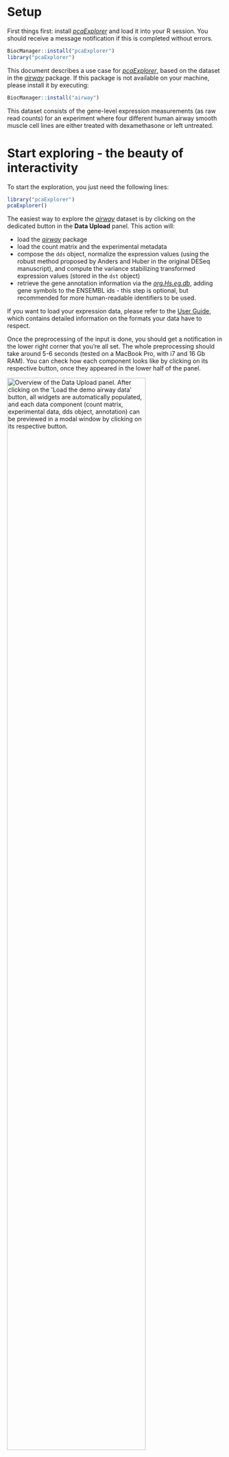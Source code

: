 Setup
=====

First things first: install
*[pcaExplorer](https://bioconductor.org/packages/3.9/pcaExplorer)* and
load it into your R session. You should receive a message notification
if this is completed without errors.

``` r
BiocManager::install("pcaExplorer")
library("pcaExplorer")
```

This document describes a use case for
*[pcaExplorer](https://bioconductor.org/packages/3.9/pcaExplorer)*,
based on the dataset in the
*[airway](https://bioconductor.org/packages/3.9/airway)* package. If
this package is not available on your machine, please install it by
executing:

``` r
BiocManager::install("airway")
```

This dataset consists of the gene-level expression measurements (as raw
read counts) for an experiment where four different human airway smooth
muscle cell lines are either treated with dexamethasone or left
untreated.

Start exploring - the beauty of interactivity
=============================================

To start the exploration, you just need the following lines:

``` r
library("pcaExplorer")
pcaExplorer()
```

The easiest way to explore the
*[airway](https://bioconductor.org/packages/3.9/airway)* dataset is by
clicking on the dedicated button in the **Data Upload** panel. This
action will:

-   load the *[airway](https://bioconductor.org/packages/3.9/airway)*
    package
-   load the count matrix and the experimental metadata
-   compose the `dds` object, normalize the expression values (using the
    robust method proposed by Anders and Huber in the original DESeq
    manuscript), and compute the variance stabilizing transformed
    expression values (stored in the `dst` object)
-   retrieve the gene annotation information via the
    *[org.Hs.eg.db](https://bioconductor.org/packages/3.9/org.Hs.eg.db)*,
    adding gene symbols to the ENSEMBL ids - this step is optional, but
    recommended for more human-readable identifiers to be used.

If you want to load your expression data, please refer to the [User
Guide](https://bioconductor.org/packages/3.9/pcaExplorer/vignettes/pcaExplorer.html),
which contains detailed information on the formats your data have to
respect.

Once the preprocessing of the input is done, you should get a
notification in the lower right corner that you’re all set. The whole
preprocessing should take around 5-6 seconds (tested on a MacBook Pro,
with i7 and 16 Gb RAM). You can check how each component looks like by
clicking on its respective button, once they appeared in the lower half
of the panel.

<img src="https://github.com/federicomarini/pcaExplorer/raw/master/vignettes/unr_00_demo_loaded.png" alt="Overview of the Data Upload panel. After clicking on the 'Load the demo airway data' button, all widgets are automatically populated, and each data component (count matrix, experimental data, dds object, annotation) can be previewed in a modal window by clicking on its respective button." width="80%" />
<p class="caption">
Overview of the Data Upload panel. After clicking on the ‘Load the demo
airway data’ button, all widgets are automatically populated, and each
data component (count matrix, experimental data, dds object, annotation)
can be previewed in a modal window by clicking on its respective button.
</p>

You can proceed to explore the expression values of your dataset in the
**Counts Table** tab. You can change the data type you are displaying
between raw counts, normalized, or transformed, and plot their values in
a scatterplot matrix to explore their sample-to-sample correlations. To
try this, select for example “Normalized counts”, change the correlation
coefficient to “spearman”, and click on the `Run` action button. The
correlation values will also be displayed as a heatmap.

<img src="https://github.com/federicomarini/pcaExplorer/raw/master/vignettes/unr_01_splom.png" alt="Screenshot of the sample to sample scatter plot matrix. The user can select the correlation method to use, the option to plot values on log2 scales, and the possibility to use a subset of genes (to obtain a quicker overview if many samples are provided)." width="80%" />
<p class="caption">
Screenshot of the sample to sample scatter plot matrix. The user can
select the correlation method to use, the option to plot values on log2
scales, and the possibility to use a subset of genes (to obtain a
quicker overview if many samples are provided).
</p>

Additional features, both for samples and for features, are displayed in
the **Data overview** panel. A closer look at the metadata of the
`airway` set highlights how each combination of cell type (`cell`) and
dexamethasone treatment (`dex`) is represented by a single sequencing
experiment. The 8 samples in the demo dataset are themselves a subsample
of the [full GEO
record](https://www.ncbi.nlm.nih.gov/geo/query/acc.cgi?acc=GSE52778),
namely the ones non treated with albuterol (`alb` column).

The relationship among samples can be seen in the sample-to-sample
heatmap. For example, by selecting the Manhattan distance metric, it is
evident how the samples cluster by dex treatment, yet they show a
dendrogram structure that recalls the 4 different cell types used. The
total sum of counts per sample is displayed as a bar plot.

<img src="https://github.com/federicomarini/pcaExplorer/raw/master/vignettes/unr_02_sts_heatmap.png" alt="Screenshot of the sample to sample heatmap. Selected is the Manhattan distance, but Euclidean and correlation-based distance are also provided as options. In this case, the user has also selected the dex and cell factors in the 'Group/color by' widget in the sidebar menu, and these covariates decorate the heatmap to facilitate identification of patterns." width="80%" />
<p class="caption">
Screenshot of the sample to sample heatmap. Selected is the Manhattan
distance, but Euclidean and correlation-based distance are also provided
as options. In this case, the user has also selected the dex and cell
factors in the ‘Group/color by’ widget in the sidebar menu, and these
covariates decorate the heatmap to facilitate identification of
patterns.
</p>

Patterns can become clearer after selecting, in the **App settings** on
the left, an experimental factor to group and color by: try selecting
`dex`, for example. If more than one covariate is selected, the
interaction between these will be taken as a grouping factor. To remove
one, simply click on it to highlight and press the del or backspace key
to delete it. Try doing so by also clicking on `cell`, and then removing
`dex` afterwards.

Basic summary information is also displayed for the genes. In the count
matrix provided, one can check how many genes were detected, by
selecting a “Threshold on the row sums of the counts” or on the row
means of the normalized counts (more stringent). For example, selecting
5 in both cases, only 24345 genes have a total number of counts, summed
by row, and 17745 genes have more than 5 counts (normalized) on average.

<img src="https://github.com/federicomarini/pcaExplorer/raw/master/vignettes/unr_03_summary_counts.png" alt="Screenshot of the Basic Summary of the counts in the Data Overview panel. General information are provided, together with an overview on detected genes according to different filtering criteria." width="80%" />
<p class="caption">
Screenshot of the Basic Summary of the counts in the Data Overview
panel. General information are provided, together with an overview on
detected genes according to different filtering criteria.
</p>

The **Samples View** and the **Genes View** are the tabs where most
results coming from Principal Component Analysis, either performed on
the samples or on the genes, can be explored in depth. Assuming you
selected `cell` in the “Group/color by” option on the left, the Samples
PCA plot should clearly display how the cell type explain a considerable
portion of the variability in the dataset (corresponding to the second
PC). To check that `dex` treatment is the main source of variability,
select that instead of `cell`.

<img src="https://github.com/federicomarini/pcaExplorer/raw/master/vignettes/unr_04a_samplespca.png" alt="The Samples View panel. Displayed are a PCA plot (left) and the corresponding scree plot (right), with the samples colored and labeled by cell type - separating on the second principal component." width="80%" />
<p class="caption">
The Samples View panel. Displayed are a PCA plot (left) and the
corresponding scree plot (right), with the samples colored and labeled
by cell type - separating on the second principal component.
</p>

The scree plot on the right shows how many components should be retained
for a satisfactory reduced dimension view of the original set, with
their eigenvalues from largest to smallest. To explore the PCs other
than the first and the second one, you can just select them in the
x-axis PC and y-axis PC widgets in the left sidebar.

<img src="https://github.com/federicomarini/pcaExplorer/raw/master/vignettes/unr_04b_samples_dex.png" alt="PCA plot for the samples, colored by dexamethasone treatment. The dex factor is the main driver of the variability in the data, and samples separate nicely on the first principal component." width="80%" />
<p class="caption">
PCA plot for the samples, colored by dexamethasone treatment. The dex
factor is the main driver of the variability in the data, and samples
separate nicely on the first principal component.
</p>

If you brush (left-click and hold) on the PCA plot, you can display a
zoomed version of it in the frame below. If you suspect some samples
might be outliers (this is not the case in the `airway` set, still), you
can select them in the dedicated plot, and give a first check on how the
remainder of the samples would look like. On the right side, you can
quickly check which genes show the top and bottom loadings, split by
principal component. First, change the value in the input widget to 20;
then, select one of each list and try to check them in the **Gene
Finder** tab; try for example with *DUSP1*, *PER1*, and *DDX3Y*.

<img src="https://github.com/federicomarini/pcaExplorer/raw/master/vignettes/unr_05_loadings.png" alt="Genes with highest loadings on the first and second principal components. The user can select how many top and bottom genes will be displayed, and the gene names are printed below each gene's contribution on each PC." width="80%" />
<p class="caption">
Genes with highest loadings on the first and second principal
components. The user can select how many top and bottom genes will be
displayed, and the gene names are printed below each gene’s contribution
on each PC.
</p>

While *DUSP1* and *PER1* clearly show a change in expression upon
dexamethasone treatment (and indeed where reported among the well known
glucocorticoid-responsive genes in the original publication of Himes et
al., 2014), *DDX3Y* displays variability at the cell type level (select
`cell` in the Group/color by widget): this gene is almost undetected in
N061011 cells, and this high variance is what determines its high
loading on the second principal component.

<img src="https://github.com/federicomarini/pcaExplorer/raw/master/vignettes/unr_06a_genefinder_dusp1.png" alt="Plot of the gene expression levels of DUSP1. Points are split according to dex treatment, and both graphics and table are displayed." width="80%" />
<p class="caption">
Plot of the gene expression levels of DUSP1. Points are split according
to dex treatment, and both graphics and table are displayed.
</p>

<img src="https://github.com/federicomarini/pcaExplorer/raw/master/vignettes/unr_06b_genefinder_per1.png" alt="Plot of the gene expression levels of PER1. Points are split according to dex treatment." width="80%" />
<p class="caption">
Plot of the gene expression levels of PER1. Points are split according
to dex treatment.
</p>

<img src="https://github.com/federicomarini/pcaExplorer/raw/master/vignettes/unr_06c_genefinder_ddx3y.png" alt="Plot of the gene expression levels of DDX3Y. Points are split according to cell type, as this gene was highly variable across this experimental factor - indeed, in one cell type it is barely detected." width="80%" />
<p class="caption">
Plot of the gene expression levels of DDX3Y. Points are split according
to cell type, as this gene was highly variable across this experimental
factor - indeed, in one cell type it is barely detected.
</p>

You can see the single expression values in a table as well, and this
information can be downloaded with a simple click.

Back to the **Samples View**, you can experiment with the number of top
variable genes to see how the results of PCA are in this case robust to
a wide range of this value - this might not be the case with other
datasets, and the simplicity of interacting with these parameters makes
it easy to iterate in the exploration steps.

Proceeding to the **Genes View**, you can see the dual of the Samples
PCA: now the samples are displayed as arrows in the genes biplot, which
can show which genes display a similar behaviour. You can capture this
with a simple brushing action on the plot, and notice how their profiles
throughout all samples are shown in the Profile explorer below;
moreover, a static and an interactive heatmap, together with a table
containing the underlying data, are generated in the rows below.

<img src="https://github.com/federicomarini/pcaExplorer/raw/master/vignettes/unr_07_genespca.png" alt="The Genes View panel. Upper panel: the genes biplot, and its zoomed plot, with gene names displayed. Lower panel: the profile explorer of the selected subset of genes (corresponding to the zoomed window), and the boxplot for the gene selected by clicking close to a location in the zoomed window." width="80%" />
<p class="caption">
The Genes View panel. Upper panel: the genes biplot, and its zoomed
plot, with gene names displayed. Lower panel: the profile explorer of
the selected subset of genes (corresponding to the zoomed window), and
the boxplot for the gene selected by clicking close to a location in the
zoomed window.
</p>

Since we compute the gene annotation table as well, it’s nice to read
the gene symbols in the zoomed window (instead of the ENSEMBL ids). By
clicking close enough to any of these genes, the expression values are
plotted, in a similar fashion as in the **Gene Finder**.

The tab **PCA2GO** helps you understanding which are the biological
common themes (default: the Gene Ontology Biological Process terms) in
the genes showing up in the top and in the bottom loadings for each
principal component. Since we launched the `pcaExplorer` app without
additional parameters, this information is not available, but can be
computed live (this might take a while).

<img src="https://github.com/federicomarini/pcaExplorer/raw/master/vignettes/unr_08_pca2go_topgo.png" alt="The PCA2GO panel. Four tables (2 per dimension, here only 3 are displayed) decorate the PCA plot in the middle, and display the top enriched functional categories in each subset of gene with high loadings." width="80%" />
<p class="caption">
The PCA2GO panel. Four tables (2 per dimension, here only 3 are
displayed) decorate the PCA plot in the middle, and display the top
enriched functional categories in each subset of gene with high
loadings.
</p>

Still, a previous call to `pca2go` is recommended, as it relies on the
algorithm of the *[topGO](https://bioconductor.org/packages/3.9/topGO)*
package: it will require some additional computing time, but it is
likely to deliver more precise terms (i.e. in turn more relevant from
the point of view of their biological relevance). To do so, you should
exit the live session, compute this object, and provide it in the call
to `pcaExplorer` (see more how to do so in [the main user
guide](https://bioconductor.org/packages/3.9/pcaExplorer/vignettes/pcaExplorer.html)).

When you’re done - the power of reproducibility
===============================================

A typical session with `pcaExplorer` includes one or more iterations on
each of these tabs. Once you are finished, you might want to store the
results of your analysis in different formats.

<img src="https://github.com/federicomarini/pcaExplorer/raw/master/vignettes/unr_90_exitsave.png" alt="The pcaExplorer task menu. Buttons for saving the session to binary data or to a dedicated environment are displayed." width="50%" />
<p class="caption">
The pcaExplorer task menu. Buttons for saving the session to binary data
or to a dedicated environment are displayed.
</p>

With `pcaExplorer` you can do all of the following:

-   save every plot and table by simply clicking on the respective
    button, below each element
-   save the state of the entire app and its reactive elements as a
    binary `.RData` file, as if it was a workspace (clicking on the cog
    icon in the right side of the task menu)
-   use the “Exit `pcaExplorer` and save” saves the state but in a
    specific environment of your R session, which you can later access
    by its name, which normally could look like
    `pcaExplorerState_YYYYMMDD_HHMMSS` (also accessible from the cog)
-   enjoy the beauty of reproducible research in the **Report Editor**:
    `pcaExplorer` comes with a template analysis, that picks the latest
    status of the app during your session, and combines these reactive
    values together in a R Markdown document, which you can first
    preview live in the app, and then download as standalone HTML file -
    to store or share. This document stiches together narrative text,
    code, and output objects, and constitutes a compendium where all
    actions are recorded. If you are familiar with R, you can edit that
    live, with support for autocompletion, in the “Edit report” tab.

<img src="https://github.com/federicomarini/pcaExplorer/raw/master/vignettes/unr_99_editreport.png" alt="The Report Editor tab. The collapsible elements control general markdown and editor options, which are regarded when the report is compiled. Its content is specified in the Ace editor, integrated in the Shiny app." width="80%" />
<p class="caption">
The Report Editor tab. The collapsible elements control general markdown
and editor options, which are regarded when the report is compiled. Its
content is specified in the Ace editor, integrated in the Shiny app.
</p>
